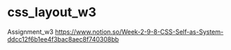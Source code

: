 # css_layout_w3
Assignment_w3
https://www.notion.so/Week-2-9-8-CSS-Self-as-System-ddcc12f6b1ee4f3bac8aec8f740308bb

